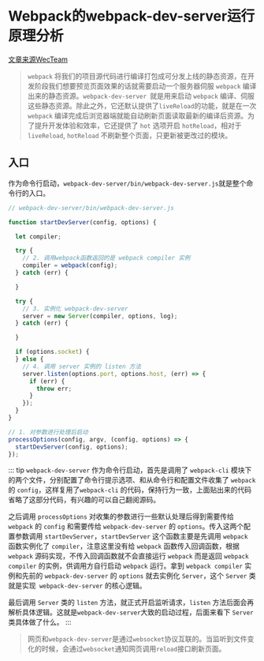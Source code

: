 # Webpack的webpack-dev-server运行原理分析
[文章来源WecTeam](https://mp.weixin.qq.com/s/p1RJDpoKdTYph_IKvbL43A)

> `webpack` 将我们的项目源代码进行编译打包成可分发上线的静态资源，在开发阶段我们想要预览页面效果的话就需要启动一个服务器伺服 `webpack` 编译出来的静态资源。`webpack-dev-server `就是用来启动 `webpack` 编译、伺服这些静态资源。除此之外，它还默认提供了`liveReload`的功能，就是在一次 `webpack` 编译完成后浏览器端就能自动刷新页面读取最新的编译后资源。为了提升开发体验和效率，它还提供了 `hot` 选项开启 `hotReload`，相对于 `liveReload`, `hotReload` 不刷新整个页面，只更新被更改过的模块。

## 入口
作为命令行启动，`webpack-dev-server/bin/webpack-dev-server.js`就是整个命令行的入口。

```js
// webpack-dev-server/bin/webpack-dev-server.js

function startDevServer(config, options) {

  let compiler;

  try {
    // 2. 调用webpack函数返回的是 webpack compiler 实例
    compiler = webpack(config);
  } catch (err) {

  }

  try {
    // 3. 实例化 webpack-dev-server
    server = new Server(compiler, options, log);
  } catch (err) {

  }

  if (options.socket) {
  } else {
    // 4. 调用 server 实例的 listen 方法
    server.listen(options.port, options.host, (err) => {
      if (err) {
        throw err;
      }
    });
  }
}

// 1. 对参数进行处理后启动
processOptions(config, argv, (config, options) => {
  startDevServer(config, options);
});
```

::: tip
`webpack-dev-server` 作为命令行启动，首先是调用了 `webpack-cli` 模块下的两个文件，分别配置了命令行提示选项、和从命令行和配置文件收集了 `webpack` 的 `config`，这样复用了`webpack-cli` 的代码，保持行为一致，上面贴出来的代码省略了这部分代码，有兴趣的可以自己翻阅源码。

之后调用 `processOptions` 对收集的参数进行一些默认处理后得到需要传给 `webpack` 的 `config` 和需要传给 `webpack-dev-server` 的 `options`。传入这两个配置参数调用 `startDevServer`，`startDevServer` 这个函数主要是先调用 `webpack` 函数实例化了 `compiler`，注意这里没有给 `webpack` 函数传入回调函数，根据 `webpack` 源码实现，不传入回调函数就不会直接运行 `webpack` 而是返回 `webpack compiler` 的实例，供调用方自行启动 `webpack` 运行。拿到 `webpack compiler` 实例和先前的 `webpack-dev-server` 的 `options` 就去实例化 `Server`，这个 `Server` 类就是实现` webpack-dev-server` 的核心逻辑。

最后调用 `Server` 类的 `listen` 方法，就正式开启监听请求，`listen` 方法后面会再解析具体逻辑。这就是` webpack-dev-server `大致的启动过程，后面来看下 `Server` 类具体做了什么。
:::

> 网页和`webpack-dev-server`是通过`websocket`协议互联的。当监听到文件变化的时候，会通过`websocket`通知网页调用`reload`接口刷新页面。